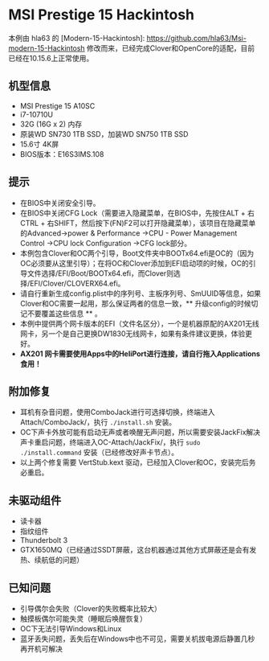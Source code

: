 # MSI Prestige 15 Hackintosh

本例由 hla63 的 [Modern-15-Hackintosh]: https://github.com/hla63/Msi-modern-15-Hackintosh 修改而来，已经完成Clover和OpenCore的适配，目前已经在10.15.6上正常使用。

## 机型信息

- MSI Prestige 15 A10SC
- i7-10710U
- 32G (16G x 2) 内存
- 原装WD SN730 1TB SSD，加装WD SN750 1TB SSD
- 15.6寸 4K屏
- BIOS版本：E16S3IMS.108

## 提示

- 在BIOS中关闭安全引导。
- 在BIOS中关闭CFG Lock（需要进入隐藏菜单，在BIOS中，先按住ALT + 右CTRL + 右SHIFT，然后按下(FN)F2可以打开隐藏菜单），该项目在隐藏菜单的Advanced->power & Performance ->CPU - Power Management Control ->CPU lock Configuration ->CFG lock部分。
- 本例包含Clover和OC两个引导，Boot文件夹中BOOTx64.efi是OC的（因为OC必须要从这里引导）；在将OC和Clover添加到EFI启动项的时候，OC的引导文件选择/EFI/Boot/BOOTx64.efi，而Clover则选择/EFI/Clover/CLOVERX64.efi。
- 请自行重新生成config.plist中的序列号、主板序列号、SmUUID等信息，如果Clover和OC需要一起用，那么保证两者的信息一致，** 升级config的时候切记不要覆盖这些信息 ** 。
- 本例中提供两个网卡版本的EFI（文件名区分），一个是机器原配的AX201无线网卡，另一个是自己更换DW1830无线网卡，如果有条件建议更换，体验更好。
- **AX201 网卡需要使用Apps中的HeliPort进行连接，请自行拖入Applications食用！**

## 附加修复

- 耳机有杂音问题，使用ComboJack进行可选择切换，终端进入Attach/ComboJack/，执行 `./install.sh` 安装。
- OC下声卡外放可能有启动无声或者唤醒无声问题，所以需要安装JackFix解决声卡重启问题，终端进入OC-Attach/JackFix/，执行 `sudo ./install.command` 安装（已经修改好声卡节点）。
- 以上两个修复需要 VertStub.kext 驱动，已经加入Clover和OC，安装完后务必重启。

## 未驱动组件

- 读卡器
- 指纹组件
- Thunderbolt 3
- GTX1650MQ（已经通过SSDT屏蔽，这台机器通过其他方式屏蔽还是会有发热、续航低的问题）

## 已知问题

- 引导偶尔会失败（Clover的失败概率比较大）
- 触摸板偶尔可能失灵（睡眠后唤醒恢复）
- OC下无法引导Windows和Linux
- 蓝牙丢失问题，丢失后在Windows中也不可见，需要关机拔电源后静置几秒再开机可解决